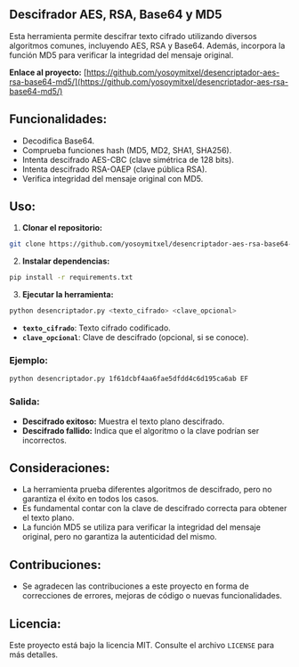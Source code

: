 ## Descifrador AES, RSA, Base64 y MD5

Esta herramienta permite descifrar texto cifrado utilizando diversos algoritmos comunes, incluyendo AES, RSA y Base64. Además, incorpora la función MD5 para verificar la integridad del mensaje original.

**Enlace al proyecto:** [https://github.com/yosoymitxel/desencriptador-aes-rsa-base64-md5/](https://github.com/yosoymitxel/desencriptador-aes-rsa-base64-md5/)

## Funcionalidades:

* Decodifica Base64.
* Comprueba funciones hash (MD5, MD2, SHA1, SHA256).
* Intenta descifrado AES-CBC (clave simétrica de 128 bits).
* Intenta descifrado RSA-OAEP (clave pública RSA).
* Verifica integridad del mensaje original con MD5.

## Uso:

1. **Clonar el repositorio:**

```bash
git clone https://github.com/yosoymitxel/desencriptador-aes-rsa-base64-md5.git
```

2. **Instalar dependencias:**

```bash
pip install -r requirements.txt
```

3. **Ejecutar la herramienta:**

```bash
python desencriptador.py <texto_cifrado> <clave_opcional>
```

* **`texto_cifrado`**: Texto cifrado codificado.
* **`clave_opcional`**: Clave de descifrado (opcional, si se conoce).

### Ejemplo:

```bash
python desencriptador.py 1f61dcbf4aa6fae5dfdd4c6d195ca6ab EF
```

### Salida:

* **Descifrado exitoso:** Muestra el texto plano descifrado.
* **Descifrado fallido:** Indica que el algoritmo o la clave podrían ser incorrectos.

## Consideraciones:

* La herramienta prueba diferentes algoritmos de descifrado, pero no garantiza el éxito en todos los casos.
* Es fundamental contar con la clave de descifrado correcta para obtener el texto plano.
* La función MD5 se utiliza para verificar la integridad del mensaje original, pero no garantiza la autenticidad del mismo.

## Contribuciones:

* Se agradecen las contribuciones a este proyecto en forma de correcciones de errores, mejoras de código o nuevas funcionalidades.

## Licencia:

Este proyecto está bajo la licencia MIT. Consulte el archivo `LICENSE` para más detalles.

